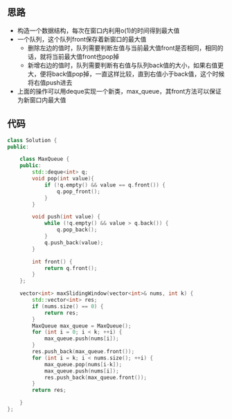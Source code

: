 ## 思路

* 构造一个数据结构，每次在窗口内利用o(1)的时间得到最大值
* 一个队列，这个队列front保存着新窗口的最大值
  * 删除左边的值时，队列需要判断左值与当前最大值front是否相同，相同的话，就将当前最大值front也pop掉
  * 新增右边的值时，队列需要判断有右值与队列back值的大小，如果右值更大，便将back值pop掉，一直这样比较，直到右值小于back值，这个时候将右值push进去
* 上面的操作可以用deque实现一个新类，max_queue，其front方法可以保证为新窗口内最大值

## 代码

```c++
class Solution {
public:

    class MaxQueue {
    public:
        std::deque<int> q;
        void pop(int value){
            if (!q.empty() && value == q.front()) {
                q.pop_front();
            }
        }

        void push(int value) {
            while (!q.empty() && value > q.back()) {
                q.pop_back();
            }
            q.push_back(value);
        }

        int front() {
            return q.front();
        }
    };

    vector<int> maxSlidingWindow(vector<int>& nums, int k) {
        std::vector<int> res;
        if (nums.size() == 0) {
            return res;
        }
        MaxQueue max_queue = MaxQueue();
        for (int i = 0; i < k; ++i) {
            max_queue.push(nums[i]);
        }
        res.push_back(max_queue.front());
        for (int i = k; i < nums.size(); ++i) {
            max_queue.pop(nums[i-k]);
            max_queue.push(nums[i]);
            res.push_back(max_queue.front());
        }
        return res;

    }
};
```

